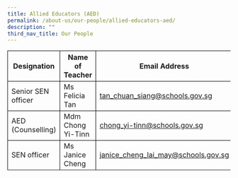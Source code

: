 ```yaml
---
title: Allied Educators (AED)
permalink: /about-us/our-people/allied-educators-aed/
description: ""
third_nav_title: Our People
---
```

<table>
	<thead>
		<tr>
       <th style="border:1px solid black;">Designation</th>
      <th style="border:1px solid black;">Name of Teacher</th>
			<th style="border:1px solid black;">Email Address</th>
		</tr>
	</thead>
	<tbody>
		<tr>
        <td style="border:1px solid black;">Senior SEN officer</td>
      <td style="border:1px solid black;">Ms Felicia Tan </td>
			<td style="border:1px solid black;"><a href="tan_chuan_siang@schools.gov.sg">tan_chuan_siang@schools.gov.sg</a></td>
		</tr>
				<tr>
        <td style="border:1px solid black;">AED (Counselling)</td>
      <td style="border:1px solid black;">Mdm Chong Yi-Tinn</td>
			<td style="border:1px solid black;"><a href="chong_yi-tinn@schools.gov.sg">chong_yi-tinn@schools.gov.sg</a></td>
		</tr>
				<tr>
        <td style="border:1px solid black;">SEN officer</td>
      <td style="border:1px solid black;">Ms Janice Cheng</td>
			<td style="border:1px solid black;"><a href="janice_cheng_lai_may@schools.gov.sg">janice_cheng_lai_may@schools.gov.sg</a></td>
		</tr>
				<tr>
	</tr></tbody>
</table>
